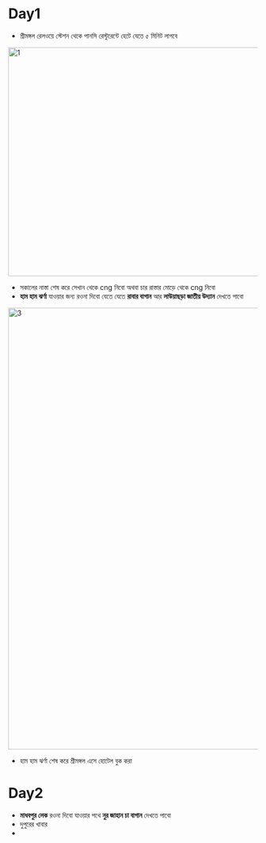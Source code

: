 # Day1
- শ্রীমঙ্গল রেলওয়ে স্টেশন থেকে পানসি রেস্টুরেন্টে হেটে যেতে ৫ মিনিট লাগবে
<img width="964" height="462" alt="1" src="https://github.com/user-attachments/assets/fb9f2a07-af60-4d78-b27e-d0f3bc517db5" />


- সকালের নাস্তা শেষ করে সেখান থেকে cng নিবো অথবা চার রাস্তার মোড়ে থেকে cng নিবো  
- **হাম হাম ঝর্ণা** যাওয়ার জন্য রওনা দিবো যেতে যেতে **রাবার বাগান** আর **লাউয়াছড়া জাতীয় উদ্যান** দেখতে পাবো
<img width="1211" height="892" alt="3" src="https://github.com/user-attachments/assets/0fcdf69e-61da-44d6-9ebb-d267538083c6" />

- হাম হাম ঝর্ণা শেষ করে শ্রীমঙ্গল এসে হোটেল বুক করা
  

# Day2
- **মাধবপুর লেক** রওনা দিবো যাওয়ার পথে **নুর জাহান চা বাগান** দেখতে পাবো
- দুপুরের খাবার
- 


